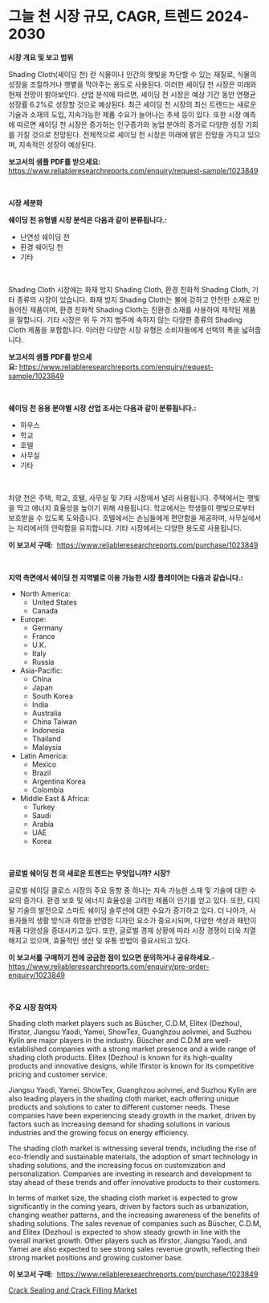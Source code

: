 <p><h1>그늘 천 시장 규모, CAGR, 트렌드 2024-2030</h1></p><p><strong>시장 개요 및 보고 범위</strong></p>
<p><p>Shading Cloth(셰이딩 천) 란 식물이나 인간의 햇빛을 차단할 수 있는 재질로, 식물의 성장을 조절하거나 햇볕을 막아주는 용도로 사용된다. 이러한 셰이딩 천 시장은 미래와 현재 전망이 밝아보인다. 산업 분석에 따르면, 셰이딩 천 시장은 예상 기간 동안 연평균 성장률 6.2%로 성장할 것으로 예상된다. 최근 셰이딩 천 시장의 최신 트렌드는 새로운 기술과 소재의 도입, 지속가능한 제품 수요가 늘어나는 추세 등이 있다. 또한 시장 예측에 따르면 셰이딩 천 시장은 증가하는 인구증가와 농업 분야의 증가로 다양한 성장 기회를 가질 것으로 전망된다. 전체적으로 셰이딩 천 시장은 미래에 밝은 전망을 가지고 있으며, 지속적인 성장이 예상된다.</p></p>
<p><strong>보고서의 샘플 PDF를 받으세요:</strong> <a href="https://www.reliableresearchreports.com/enquiry/request-sample/1023849">https://www.reliableresearchreports.com/enquiry/request-sample/1023849</a></p>
<p>&nbsp;</p>
<p><strong>시장 세분화</strong></p>
<p><strong>쉐이딩 천 유형별 시장 분석은 다음과 같이 분류됩니다.:</strong></p>
<p><ul><li>난연성 쉐이딩 천</li><li>환경 쉐이딩 천</li><li>기타</li></ul></p>
<p>&nbsp;</p>
<p><p>Shading Cloth 시장에는 화재 방지 Shading Cloth, 환경 친화적 Shading Cloth, 기타 종류의 시장이 있습니다. 화재 방지 Shading Cloth는 불에 강하고 안전한 소재로 만들어진 제품이며, 환경 친화적 Shading Cloth는 친환경 소재를 사용하여 제작된 제품을 말합니다. 기타 시장은 위 두 가지 범주에 속하지 않는 다양한 종류의 Shading Cloth 제품을 포함합니다. 이러한 다양한 시장 유형은 소비자들에게 선택의 폭을 넓혀줍니다.</p></p>
<p><strong>보고서의 샘플 PDF를 받으세요:</strong>&nbsp;<a href="https://www.reliableresearchreports.com/enquiry/request-sample/1023849">https://www.reliableresearchreports.com/enquiry/request-sample/1023849</a></p>
<p>&nbsp;</p>
<p><strong> 쉐이딩 천 응용 분야별 시장 산업 조사는 다음과 같이 분류됩니다.:</strong></p>
<p><ul><li>하우스</li><li>학교</li><li>호텔</li><li>사무실</li><li>기타</li></ul></p>
<p>&nbsp;</p>
<p><p>차양 천은 주택, 학교, 호텔, 사무실 및 기타 시장에서 널리 사용됩니다. 주택에서는 햇빛을 막고 에너지 효율성을 높이기 위해 사용됩니다. 학교에서는 학생들이 햇빛으로부터 보호받을 수 있도록 도와줍니다. 호텔에서는 손님들에게 편안함을 제공하며, 사무실에서는 자리에서의 안락함을 유지합니다. 기타 시장에서는 다양한 용도로 사용됩니다.</p></p>
<p><strong>이 보고서 구매:</strong>&nbsp; <a href="https://www.reliableresearchreports.com/purchase/1023849">https://www.reliableresearchreports.com/purchase/1023849</a></p>
<p>&nbsp;</p>
<p><strong>지역 측면에서 쉐이딩 천 지역별로 이용 가능한 시장 플레이어는 다음과 같습니다.:</strong></p>
<p><ul>
    <li>
        North America:
        <ul>
            <li>United States</li>
            <li>Canada</li>
        </ul>
    </li>
    <li>
        Europe:
        <ul>
            <li>Germany</li>
            <li>France</li>
            <li>U.K.</li>
            <li>Italy</li>
            <li>Russia</li>
        </ul>
    </li>
    <li>
        Asia-Pacific:
        <ul>
            <li>China</li>
            <li>Japan</li>
            <li>South Korea</li>
            <li>India</li>
            <li>Australia</li>
            <li>China Taiwan</li>
            <li>Indonesia</li>
            <li>Thailand</li>
            <li>Malaysia</li>
        </ul>
    </li>
    <li>
        Latin America:
        <ul>
            <li>Mexico</li>
            <li>Brazil</li>
            <li>Argentina Korea</li>
            <li>Colombia</li>
        </ul>
    </li>
    <li>
        Middle East & Africa:
        <ul>
            <li>Turkey</li>
            <li>Saudi</li>
            <li>Arabia</li>
            <li>UAE</li>
            <li>Korea</li>
        </ul>
    </li>
    </ul></p>
<p>&nbsp;</p>
<p><strong>글로벌 쉐이딩 천 의 새로운 트렌드는 무엇입니까? 시장?</strong></p>
<p><p>글로벌 쉐이딩 클로스 시장의 주요 동향 중 하나는 지속 가능한 소재 및 기술에 대한 수요의 증가다. 환경 보호 및 에너지 효율성을 고려한 제품이 인기를 얻고 있다. 또한, 디지털 기술의 발전으로 스마트 쉐이딩 솔루션에 대한 수요가 증가하고 있다. 더 나아가, 사용자들의 생활 방식과 취향을 반영한 디자인 요소가 중요시되며, 다양한 색상과 패턴이 제품 다양성을 증대시키고 있다. 또한, 글로벌 경제 상황에 따라 시장 경쟁이 더욱 치열해지고 있으며, 효율적인 생산 및 유통 방법이 중요시되고 있다.</p></p>
<p><strong>이 보고서를 구매하기 전에 궁금한 점이 있으면 문의하거나 공유하세요.</strong>- <a href="https://www.reliableresearchreports.com/enquiry/pre-order-enquiry/1023849">https://www.reliableresearchreports.com/enquiry/pre-order-enquiry/1023849</a></p>
<p>&nbsp;</p>
<p><strong>주요 시장 참여자</strong></p>
<p><p>Shading cloth market players such as Büscher, C.D.M, Elitex (Dezhou), Ifirstor, Jiangsu Yaodi, Yamei, ShowTex, Guanghzou aolvmei, and Suzhou Kylin are major players in the industry. Büscher and C.D.M are well-established companies with a strong market presence and a wide range of shading cloth products. Elitex (Dezhou) is known for its high-quality products and innovative designs, while Ifirstor is known for its competitive pricing and customer service.</p><p>Jiangsu Yaodi, Yamei, ShowTex, Guanghzou aolvmei, and Suzhou Kylin are also leading players in the shading cloth market, each offering unique products and solutions to cater to different customer needs. These companies have been experiencing steady growth in the market, driven by factors such as increasing demand for shading solutions in various industries and the growing focus on energy efficiency.</p><p>The shading cloth market is witnessing several trends, including the rise of eco-friendly and sustainable materials, the adoption of smart technology in shading solutions, and the increasing focus on customization and personalization. Companies are investing in research and development to stay ahead of these trends and offer innovative products to their customers.</p><p>In terms of market size, the shading cloth market is expected to grow significantly in the coming years, driven by factors such as urbanization, changing weather patterns, and the increasing awareness of the benefits of shading solutions. The sales revenue of companies such as Büscher, C.D.M, and Elitex (Dezhou) is expected to show steady growth in line with the overall market growth. Other players such as Ifirstor, Jiangsu Yaodi, and Yamei are also expected to see strong sales revenue growth, reflecting their strong market positions and growing customer base.</p></p>
<p><strong>이 보고서 구매:</strong>&nbsp;&nbsp;<a href="https://www.reliableresearchreports.com/purchase/1023849">https://www.reliableresearchreports.com/purchase/1023849</a></p>
<p><p><a href="https://github.com/Sinjinluong3e0awx2m195k76/Market-Research-Report-List-1/blob/main/crack-sealing-and-crack-filling-market.md">Crack Sealing and Crack Filling Market</a></p></p>

